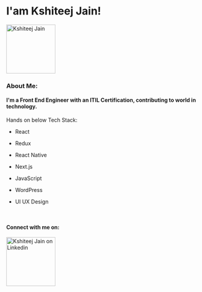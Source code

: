 # I'am Kshiteej Jain!
<img alt="Kshiteej Jain" width="130" src="https://user-images.githubusercontent.com/10721667/213986405-65cebdce-b4df-4f4c-8bff-d3162bbc6b41.jpeg" />


### About Me:
#### I'm a Front End Engineer with an ITIL Certification, contributing to world in technology.

Hands on below Tech Stack:

 - React

 - Redux
 
 - React Native

 - Next.js

 - JavaScript

 - WordPress

 - UI UX Design
<br />

#### Connect with me on:

[<img alt="Kshiteej Jain on Linkedin" width="130" src="https://user-images.githubusercontent.com/10721667/213983686-6f6b2612-41b7-4c48-a4be-d62c44302412.svg" />](https://www.linkedin.com/in/kshiteejjain/)
